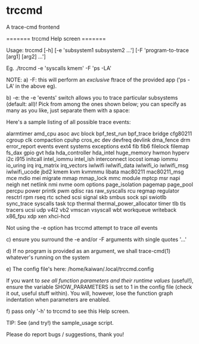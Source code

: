 # trccmd
A trace-cmd frontend

======= trccmd Help screen =======

Usage:
trccmd [-h] [-e 'subsystem1 subsystem2 ...'] [-F 'program-to-trace [arg1] [arg2] ...']

 Eg. ./trccmd -e 'syscalls kmem' -F 'ps -LA'

 NOTE:
 a) -F: this will perform an _exclusive_ ftrace of the provided app ('ps -LA' in the above eg).

 b) -e: the -e 'events' switch allows you to trace particular subsystems (default: all)! Pick
    from among the ones shown below; you can specify as many as you like, just separate them
	with a space:

Here's a sample listing of all possible trace events:

alarmtimer amd_cpu asoc avc block bpf_test_run bpf_trace bridge cfg80211 cgroup clk compaction cpuhp cros_ec dev devfreq devlink dma_fence drm error_report events event systems exceptions ext4 fib fib6 filelock filemap fs_dax gpio gvt hda hda_controller hda_intel huge_memory hwmon hyperv i2c i915 initcall intel_iommu intel_ish interconnect iocost iomap iommu io_uring irq irq_matrix irq_vectors iwlwifi iwlwifi_data iwlwifi_io iwlwifi_msg iwlwifi_ucode jbd2 kmem kvm kvmmmu libata mac80211 mac80211_msg mce mdio mei migrate mmap mmap_lock mmc module mptcp msr napi neigh net netlink nmi nvme oom options page_isolation pagemap page_pool percpu power printk pwm qdisc ras raw_syscalls rcu regmap regulator resctrl rpm rseq rtc sched scsi signal skb smbus sock spi swiotlb sync_trace syscalls task tcp thermal thermal_power_allocator timer tlb tls tracers ucsi udp v4l2 vb2 vmscan vsyscall wbt workqueue writeback x86_fpu xdp xen xhci-hcd 

 Not using the -e option has trccmd attempt to trace _all_ events

 c) ensure you surround the -e and/or -F arguments with single quotes '...'

 d) If no program is provided as an argument, we shall trace-cmd(1) whatever's running on the system

 e) The config file's here:
     /home/kaiwan/.local/trccmd.config

 If you want to *see all function parameters and their runtime values*
 (useful!), ensure the variable SHOW_PARAMETERS is set to 1 in the config file
 (check it out, useful stuff within). You will, however, lose the function graph indentation
 when parameters are enabled.

 f) pass only '-h' to trccmd to see this Help screen.

 TIP:
 See (and try!) the sample_usage script.

Please do report bugs / suggestions, thank you!

